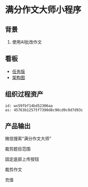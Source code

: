 # 满分作文大师小程序

## 背景

1. 使用AI批改作文 

## 看板

- [任务版](https://docs.qq.com/sheet/DZHNLYU5lUldEeklh?tab=42rs2a&viewId=vg6VYw)
- [架构图](https://docs.qq.com/pdf/DQWJTbFBCYm5YdXN2)

## 组织过程资产

```
id: wx59fbf14bd52306aa
as: 45763b12575f7390d8c90cd9c9d7d93c
```

## 产品输出

微信搜索“满分作文大师”

裁剪题目范围

固定底部上传按钮

裁剪作文

充值